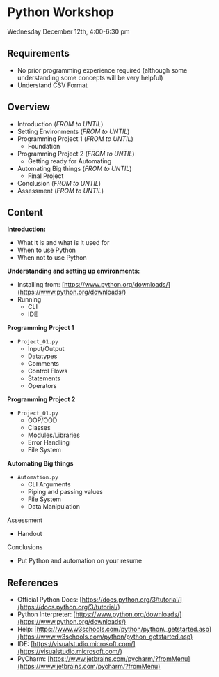 # Python Workshop

Wednesday December 12th, 4:00-6:30 pm

## Requirements

- No prior programming experience required (although some understanding some concepts will be very helpful)
- Understand CSV Format

## Overview 

- Introduction         			(*FROM to UNTIL*)
- Setting Environments        (*FROM to UNTIL*)
- Programming Project 1       (*FROM to UNTIL*)
	- Foundation
- Programming Project 2       (*FROM to UNTIL*)
	- 	Getting ready for Automating
- Automating Big things	       (*FROM to UNTIL*)
	- 	Final Project
- Conclusion         			(*FROM to UNTIL*)
- Assessment        			(*FROM to UNTIL*)



## Content

**Introduction:**

- What it is and what is it used for
- When to use Python
- When not to use Python

**Understanding and setting up environments:**

- Installing from:  [https://www.python.org/downloads/](https://www.python.org/downloads/)
- Running
    - CLI
    - IDE

**Programming Project 1**

- `Project_01.py`
  - Input/Output
  - Datatypes
  - Comments
  - Control Flows
  - Statements
  - Operators

**Programming Project 2**

- `Project_01.py`
  - OOP/OOD
  - Classes
  - Modules/Libraries
  - Error Handling
  - File System

**Automating Big things**

- `Automation.py`
  - CLI Arguments
  - Piping and passing values
  - File System
  - Data Manipulation

Assessment

- Handout

Conclusions

- Put Python and automation on your resume


## References

- Official Python Docs: [https://docs.python.org/3/tutorial/](https://docs.python.org/3/tutorial/)
- Python Interpreter: [https://www.python.org/downloads/](https://www.python.org/downloads/)
- Help: [https://www.w3schools.com/python/python\_getstarted.asp](https://www.w3schools.com/python/python_getstarted.asp)
- IDE: [https://visualstudio.microsoft.com/](https://visualstudio.microsoft.com/)
- PyCharm: [https://www.jetbrains.com/pycharm/?fromMenu](https://www.jetbrains.com/pycharm/?fromMenu)
